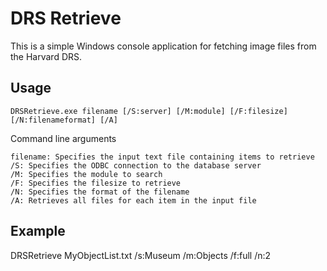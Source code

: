 # DRS Retrieve

This is a simple Windows console application for fetching image files from the Harvard DRS.


## Usage

```
DRSRetrieve.exe filename [/S:server] [/M:module] [/F:filesize] [/N:filenameformat] [/A]
```

Command line arguments

```
filename: Specifies the input text file containing items to retrieve
/S: Specifies the ODBC connection to the database server
/M: Specifies the module to search
/F: Specifies the filesize to retrieve
/N: Specifies the format of the filename
/A: Retrieves all files for each item in the input file
```

## Example

DRSRetrieve MyObjectList.txt /s:Museum /m:Objects /f:full /n:2